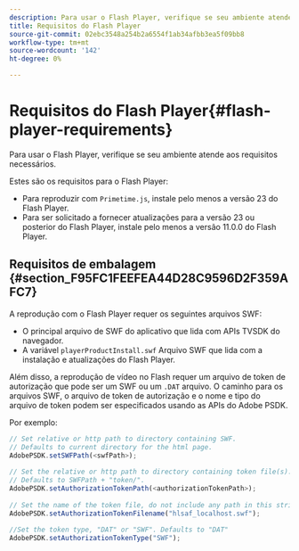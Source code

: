 ```yaml
---
description: Para usar o Flash Player, verifique se seu ambiente atende aos requisitos necessários.
title: Requisitos do Flash Player
source-git-commit: 02ebc3548a254b2a6554f1ab34afbb3ea5f09bb8
workflow-type: tm+mt
source-wordcount: '142'
ht-degree: 0%

---
```


# Requisitos do Flash Player{#flash-player-requirements}

Para usar o Flash Player, verifique se seu ambiente atende aos requisitos necessários.

<!--<a id="section_FEE654D506EC4D85AE77302AD2A27777"></a>-->

Estes são os requisitos para o Flash Player:

* Para reproduzir com `Primetime.js`, instale pelo menos a versão 23 do Flash Player.
* Para ser solicitado a fornecer atualizações para a versão 23 ou posterior do Flash Player, instale pelo menos a versão 11.0.0 do Flash Player.

## Requisitos de embalagem {#section_F95FC1FEEFEA44D28C9596D2F359AFC7}

A reprodução com o Flash Player requer os seguintes arquivos SWF:

* O principal arquivo de SWF do aplicativo que lida com APIs TVSDK do navegador.
* A variável `playerProductInstall.swf` Arquivo SWF que lida com a instalação e atualizações do Flash Player.

Além disso, a reprodução de vídeo no Flash requer um arquivo de token de autorização que pode ser um SWF ou um `.DAT` arquivo. O caminho para os arquivos SWF, o arquivo de token de autorização e o nome e tipo do arquivo de token podem ser especificados usando as APIs do Adobe PSDK.

Por exemplo:

```js
// Set relative or http path to directory containing SWF.  
// Defaults to current directory for the html page. 
AdobePSDK.setSWFPath(<swfPath>); 
 
// Set the relative or http path to directory containing token file(s). 
// Defaults to SWFPath + "token/". 
AdobePSDK.setAuthorizationTokenPath(<authorizationTokenPath>); 
 
// Set the name of the token file, do not include any path in this string. 
AdobePSDK.setAuthorizationTokenFilename("hlsaf_localhost.swf"); 
 
//Set the token type, "DAT" or "SWF". Defaults to "DAT" 
AdobePSDK.setAuthorizationTokenType("SWF");
```

